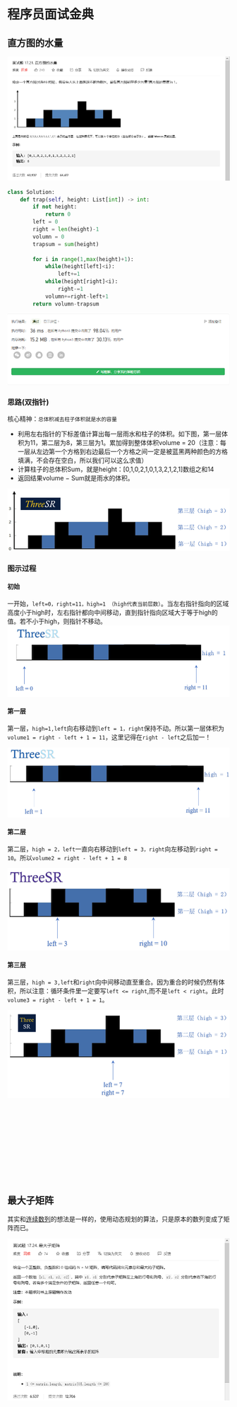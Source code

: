 # 程序员面试金典

## 直方图的水量

![](./images/101.png)

```python
class Solution:
    def trap(self, height: List[int]) -> int:
        if not height:
            return 0
        left = 0
        right = len(height)-1
        volumn = 0
        trapsum = sum(height)

        for i in range(1,max(height)+1):
            while(height[left]<i):
                left+=1
            while(height[right]<i):
                right-=1
            volumn+=right-left+1
        return volumn-trapsum
```

![](./images/101_.png)

### 思路(双指针)

核心精神：`总体积减去柱子体积就是水的容量`

- 利用左右指针的下标差值计算出每一层雨水和柱子的体积。如下图，第一层体积为11，第二层为8，第三层为1。累加得到整体体积volume = 20（注意：每一层从左边第一个方格到右边最后一个方格之间一定是被蓝黑两种颜色的方格填满，不会存在空白，所以我们可以这么求值）
- 计算柱子的总体积Sum，就是height：[0,1,0,2,1,0,1,3,2,1,2,1]数组之和14
- 返回结果volume − Sum就是雨水的体积。

![](images/101_1.png)

### 图示过程 

#### 初始

一开始，`left=0，right=11，high=1 （high代表当前层数）`。当左右指针指向的区域高度小于high时，左右指针都向中间移动，直到指针指向区域大于等于high的值。若不小于high，则指针不移动。
![](images/101_2.png)

#### 第一层

第一层，`high=1,left`向右移动到`left = 1，right`保持不动。所以第一层体积为`volume1 = right - left + 1 = 11`，这里记得在`right - left`之后加一！

![](images/101_3.png)

#### 第二层

第二层，`high = 2，left`一直向右移动到`left = 3，right`向左移动到`right = 10`。所以`volume2 = right - left + 1 = 8`

![](images/101_4.png)

#### 第三层

第三层，`high = 3,left`和`right`向中间移动直至重合。因为重合的时候仍然有体积，所以注意：循环条件里一定要写`left <= right`,而不是`left < right`。此时`volume3 = right - left + 1 = 1`。

![](images/101_5.png)

## 

![]()

```python

```

![]()

## 

![]()

```python

```

![]()

## 最大子矩阵

其实和[连续数列](./071_075.md#连续数列)的想法是一样的，使用动态规划的算法，只是原本的数列变成了矩阵而已。

![](./images/104.png)

```python

```

![]()

## 

![]()

```python

```

![]()
